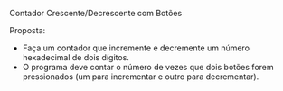 Contador Crescente/Decrescente com Botões

Proposta:
  - Faça um contador que incremente e decremente um número hexadecimal de dois dígitos.
  - O programa deve contar o número de vezes que dois botões forem pressionados (um para incrementar e outro para decrementar).
